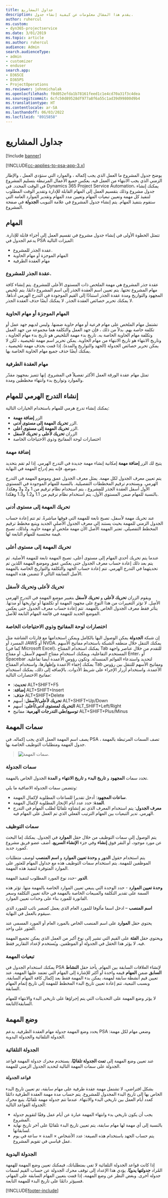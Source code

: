 ```yaml
---
title: جداول المشاريع
description: يقدم هذا المقال معلومات عن كيفية إنشاء جدول.
author: ruhercul
ms.custom:
- dyn365-projectservice
ms.date: 3/01/2019
ms.topic: article
ms.author: ruhercul
audience: Admin
search.audienceType:
- admin
- customizer
- enduser
search.app:
- D365CE
- D365PS
- ProjectOperations
ms.reviewer: johnmichalak
ms.openlocfilehash: f0d052efda1b78161feed1c1e4cd70a31f3c4dea
ms.sourcegitcommit: 6cfc50d89528df977a8f6a55c1ad39d99800d9b4
ms.translationtype: HT
ms.contentlocale: ar-SA
ms.lasthandoff: 06/03/2022
ms.locfileid: "8915858"
---
```

# <a name="project-schedules"></a>جداول المشاريع 

[!include [banner](../includes/psa-now-project-operations.md)]

[!INCLUDE[cc-applies-to-psa-app-3.x](../includes/cc-applies-to-psa-app-3x.md)]

يوضح جدول المشروع ما العمل الذي يجب إكماله ، والموارد التي ستؤدي العمل ، والإطار الزمني الذي يجب الانتهاء من العمل فيه. يعكس جميع الأعمال المرتبطة بتسليم المشروع في الوقت المحدد. في Dynamics 365 Project Service Automation، يمكنك إنشاء جدول مشروع وذلك بتقسيم العمل إلى المهام القابلة للإدارة وتقدير الوقت المطلوب لتنفيذ كل مهمة وتعيين تبعيات المهام وتعيين مدد المهام وتقدير الموارد العامة التي ستقوم بتنفيذ المهام. يتم إنشاء جدول المشروع في علامة التبويب **الجدولة** في صفحة المشروع.
 
## <a name="tasks"></a>المهام

تتمثل الخطوة الأولى في إنشاء جدول مشروع في تقسيم العمل إلى أجزاء قابلة للإدارة. يدعم الجدول في PSA الميزات التالية:

- عقدة الجذر للمشروع.
- المهام الموجزة أو مهام الحاوية
- مهام العقدة الطرفية

### <a name="project-root-node"></a>عقدة الجذر للمشروع.

عقدة جذر المشروع هي مهمة الملخص ذات المستوى الأعلى للمشروع. يتم إنشاء كافة مهام المشروع تحتها. يتم تعيين اسم العقدة الجذر إلى اسم المشروع دائمًا. يتم تلخيص المجهود والتواريخ ومدة عقدة الجذر استنادًا إلى القيم الموجودة في التدرج الهرمي أدناها. لا يمكنك تحرير خصائص العقدة الجذر. لا يمكنك أيضًا حذف العقدة الجذر.

### <a name="summary-or-container-tasks"></a>المهام الموجزة أو مهام الحاوية 

تشتمل مهام الملخص على مهام فرعية أو مهام حاوية ضمنها. وليس لديهم جهد عمل أو تكلفة خاصة بهم. بدلاً من ذلك ، فإن جهد العمل والتكلفة هما مجموعة من جهد العمل وتكلفة مهام الحاوية الخاصة به. تاريخ بدء مهمة التلخيص هو تاريخ بدء مهام الحاوية ، وتاريخ الانتهاء هو تاريخ الانتهاء من مهام الحاوية. يمكن تحرير اسم مهمة تلخيصية ، لكن لا يمكن تحرير خصائص الجدولة (الجهد والتواريخ والمدة). إذا قمت بحذف مهمة تلخيصية ، يمكنك أيضًا حذف جميع مهام الحاوية الخاصة بها.

### <a name="leaf-node-tasks"></a>مهام العقدة الطرفية

تمثل مهام عقدة الورقة العمل الأكثر تفصيلاً في المشروع. إنها تتميز بمجهود مقدّر والموارد وتواريخ بدء وانتهاء مخططين ومدة.
 
## <a name="creating-a-task-hierarchy"></a>إنشاء التدرج الهرمي للمهام

يمكنك إنشاء تدرج هرمي للمهام باستخدام الخيارات التالية:

- الزر **إضافة مهمة**
- الزر **تحريك المهمة إلى مستوى أدنى**.
- الزر **تحريك المهمة إلى مستوى أعلى**.
- الزران **تحريك لأعلى** و **تحريك لأسفل**
- اختصارات لوحة المفاتيح وذوي الاحتياجات الخاصة

### <a name="add-task"></a>إضافة مهمة

يتيح لك الزر **إضافة مهمة** إمكانية إنشاء مهمة جديدة في التدرج الهرمي. إذا لم تقم بتحديد موضع، فإنه يتم إدراج المهمة في النهاية. 

يتم تعيين معرف الجدول لكل مهمة. يمثل معرف الجدول عمق وموضع المهمة في التدرج الهرمي. ويستخدم ترقيم المخططات التفصيلية. بالنسبة للمهام الموجودة في المستوي الأول أسفل العقدة الجذر للمشروع ، يتم استخدام نظام ترقيم من 1 و2 و3 وهكذا. بالنسبة للمهام ضمن المستوى الأول، يتم استخدام نظام ترقيم من 1.1 و1.2 و1.3 وهكذا.

### <a name="indent-task"></a>تحريك المهمة إلى مستوى أدنى

عند تحريك مهمة لأسفل، تصبح تابعة للمهمة التي فوقها مباشرةً. ثم تتم إعادة حساب الجدول الزمني للمهمة بحيث يستند إلى معرف الجدول الأصلي الجديد ويتبع مخطط ترقيم المخطط التفصيلي. تعتبر المهمة الأصل الآن مهمة ملخص أو مهمة حاوية. ولذلك، تصبح قيمة محتسبة للمهام التابعة لها.

### <a name="outdent-task"></a>تحريك المهمة إلى مستوى أعلى 

عندما يتم تحريك أحدي المهام إلى مستوى أعلى، تصبح المهمة تابعة للمهمة الأصلية. ثم يتم بعد ذلك إعادة حساب معرف الجدول حتى يعكس عمق وموضع المهمة اللذين تم تحديثهما في التدرج الهرمي. تتم إعادة حساب الجهد والتكلفة والتواريخ الخاصة بالمهمة الأصل السابقة التالي لا تتضمن هذه المهمة.

### <a name="move-up-and-move-down"></a>تحريك لأعلى وتحريك لأسفل 

ويقوم الزران **تحريك لأعلى** و **تحريك لأسفل** بتغيير موضع المهمة في التدرج الهرمي الأصل. لا تؤثر التغييرات من هذا النوع على مجهود المهمة أو تكلفتها أو تواريخها أو مدتها. يتأثر فقط معرف الجدول الخاص بالمهمة. تتم إعادة حساب معرف الجدول حتى يعكس الموضع الجديد للمهمة في قائمة المهام التابعة للأصل.

### <a name="accessibility-and-keyboard-shortcuts"></a>اختصارات لوحة المفاتيح وذوي الاحتياجات الخاصة

إن شبكة **الجدولة** يمكن الوصول اليها بالكامل ويمكن استخدامها مع قارئات الشاشة مثل المسرد أو JAWS أو NVDA. يمكنك التنقل خلال منطقه الشبكة باستخدام مفاتيح الأسهم (كما في Microsoft Excel)، يمكنك استخدام المفتاح Tab للتقدم من خلال عناصر واجهة المستخدم التفاعلية، ويمكنك استخدام مفتاح السهم لأسفل، أو مفتاح Enter، أو Spacebar لتحديد واستدعاء القوائم المنسدلة. وتكون رؤوس الأعمدة أيضا تفاعلية. يمكنك إخفاء الأعمدة وإظهارها، واستخدام المفتاح Tab ومفاتيح الأسهم للتنقل بين رؤوس الأعمدة، واستخدام أزرار الإجراء على شريط الأدوات. بالإضافه إلى ذلك، يمكنك استخدام مفاتيح الاختصارات التالية:

- **تحديث**:‏ ALT+SHIFT+F5
- **إضافة**:‏ ALT+SHIFT+Insert
- **حذف**:‏ ALT+SHIFT+Delete
- **تحريك لأعلى/لأسفل**: أسهم‏ ALT+SHIFT+Up/Down
- **التحريك لمستوى أدنى/أعلى**: أسهم ALT_SHIFT+Left/Right
- **توسيع/طي التدرجات الهرمية**: مفاتيح ALT+SHIFT+Plus/Minus

## <a name="task-attributes"></a>سمات المهمة

يصف اسم المهمة العمل الذي يجب إكماله. في PSA ، تصف السمات المرتبطة بالمهمة جدول المهمة ومتطلبات التوظيف الخاصة بها.

> ![سمات المهمة.](media/project-2.png)
 
### <a name="schedule-attributes"></a>سمات الجدولة

تحدد سمات **المجهود** و **تاريخ البدء** و **تاريخ الانتهاء** و **المدة** الجدول الخاص بالمهمة.

وتتضمن سمات الجدولة الاضافية ما يلي:

- **ساعات المجهود**: أدخل تقديرا للساعات المطلوبة لإكمال المهمة. 
- **المدة**: حدد عدد أيام الإنجاز المطلوبة لإكمال المهمة.
- **معرف الجدول**: يتم استخدام المعرف الذي تم إنشاؤه تلقائيًا لطلب المهام في التدرج الهرمي. تدير التبعيات بين المهام الترتيب الفعلي الذي تم العمل على المهام فيه.
 
### <a name="staffing-attributes"></a>سمات التوظيف

يتم الوصول إلى سمات التوظيف من خلال حقل **الموارد** في الجدول. يمكنك إما البحث عن مورد موجود، أو النقر فوق **إنشاء** وفي جزء **الإنشاء السريع**، أضف عضو فريق مشروع كمورد جديد.

يتم استخدام حقول **الدور** و **وحدة تعيين الموارد‬** و **اسم المنصب** لوصف متطلبات الموظفين للمهمة. يتم استخدام سمات التوظيف هذه مع جداول المهام للعثور على الموارد المتوفرة لتنفيذ هذه المهمة.

**الدور** -حدد نوع المورد المطلوب لتنفيذ المهمة.

**وحدة تعيين الموارد** - حدد الوحدة التي ينبغي تعيين الموارد الخاصة بالمهمة منها. تؤثر هذه السمة على تقدير التكلفة والمبيعات الخاصة بالمهمة في حالة تعيين التكلفة وسعر الفاتورة للمورد بناء على وحدات تعيين الموارد.

**اسم المنصب** – ادخل اسما مألوفا للمورد العام الذي يعمل كعنصر نائب للمورد الذي سيقوم بالعمل في النهاية.

يحتوي حقل **الموارد** على اسم المنصب الخاص بالمورد العام أو المورد المسمى عند العثور على واحد.

ويحتوي حقل **الفئة** على القيم التي تشير إلى نوع أكبر من العمل الذي يمكن تجميع المهمة فيه. لا يؤثر هذا الحقل في الجدولة أو الموظفين. ويُستخدم لإعداد التقارير فقط.

### <a name="task-dependencies"></a>تبعيات المهمة 

يمكنك استخدام الجدول في PSA لإنشاء العلاقات السابقة بين المهام. يأخذ حقل **النشاط السابق** ضمن **المهام** قيمه واحدة أو أكثر للإشارة إلى المهام التي تعتمد عليها المهمة. عند تعيين قيم أنشطة سابقة لمهمة، يمكن بدء المهمة فقط بعد إكمال كافة المهام السابقة. وبسبب التبعية، تتم إعادة تعيين تاريخ البدء المخطط للمهمة إلى تاريخ إتمام المهام السابقة.

لا يؤثر وضع المهمة على التحديثات التي يتم إجراؤها على تاريخي البدء والانتهاء للمهام السابقة/التابعة.

## <a name="task-mode"></a>وضع المهمة 

يحدد وضع المهمة جدولة مهام العقدة الطرفية. يدعم PSA وضعي مهام لكل مهمة: الجدولة التلقائية والجدولة اليدوية.

### <a name="auto-scheduling"></a>الجدولة التلقائية 
 
عند تعيين وضع المهمة إلى **تمت الجدولة تلقائيًا**، يستخدم محرك جدولة المهمة قواعد الجدولة على سمات المهمة التالية لتحديد الجدول الزمني للمهمة.

#### <a name="scheduling-rules"></a>قواعد الجدولة

بشكل افتراضي، لا تشتمل مهمة عقدة طرفية على مهام سابقة، تم تعيين تاريخ البدء الخاص بها إلى تاريخ البدء المجدول للمشروع. يتم حساب مدة مهمة العقدة الطرفية دائمًا كعدد أيام العمل بين تاريخي البدء والانتهاء. عندما تتم جدولة مهمة تلقائيًا، يتبع محرك الجدولة القواعد التالية:

- يجب أن يكون تاريخي بدء وانتهاء المهمة عبارة عن أيام عمل وفقًا لتقويم جدولة المشروع. 
- بالنسبة إلى أي مهمة لها مهام سابقة، يتم تعيين تاريخ البدء تلقائيًا على آخر تاريخ نهاية لسابقاتها.
- يتم حساب الجهد باستخدام هذه الصيغة: عدد الأشخاص × المدة × ساعة في يوم عمل قياسي في تقويم المشروع.

### <a name="manual-scheduling"></a>الجدولة اليدوية

إذا كانت قواعد الجدولة التلقائية لا تفي بمتطلباتك، فيمكنك تعيين وضع المهمة للهمهة المُراد **جدولتها يدويًا**. يؤدي هذا الإعداد إلى توقف محرك الجدولة عن حساب القيم لسمات جدولة أخرى. وبغض النظر عن وضع المهمة، إذا قمت بتعيين المهام السابقة على المهام، فسيؤثر دائمًا على تاريخ البدء للمهمة التابعة.


[!INCLUDE[footer-include](../includes/footer-banner.md)]
